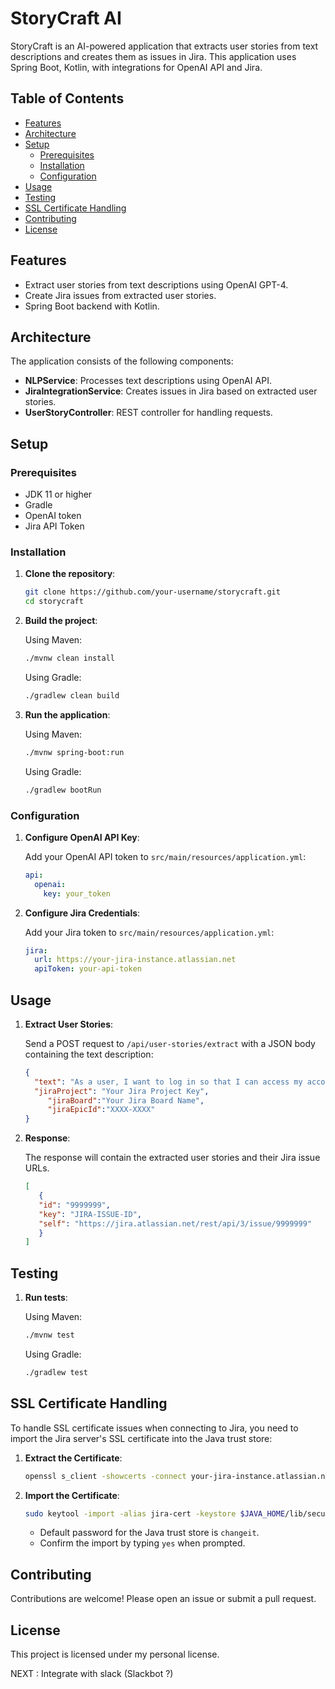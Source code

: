 # StoryCraft AI

StoryCraft is an AI-powered application that extracts user stories from text descriptions and creates them as issues in Jira. This application uses Spring Boot, Kotlin, with integrations for OpenAI API and Jira.

## Table of Contents

- [Features](#features)
- [Architecture](#architecture)
- [Setup](#setup)
    - [Prerequisites](#prerequisites)
    - [Installation](#installation)
    - [Configuration](#configuration)
- [Usage](#usage)
- [Testing](#testing)
- [SSL Certificate Handling](#ssl-certificate-handling)
- [Contributing](#contributing)
- [License](#license)

## Features

- Extract user stories from text descriptions using OpenAI GPT-4.
- Create Jira issues from extracted user stories.
- Spring Boot backend with Kotlin.

## Architecture

The application consists of the following components:

- **NLPService**: Processes text descriptions using OpenAI API.
- **JiraIntegrationService**: Creates issues in Jira based on extracted user stories.
- **UserStoryController**: REST controller for handling requests.

## Setup

### Prerequisites

- JDK 11 or higher
- Gradle
- OpenAI token
- Jira API Token

### Installation

1. **Clone the repository**:

    ```sh
    git clone https://github.com/your-username/storycraft.git
    cd storycraft
    ```

2. **Build the project**:

   Using Maven:
    ```sh
    ./mvnw clean install
    ```

   Using Gradle:
    ```sh
    ./gradlew clean build
    ```

3. **Run the application**:

   Using Maven:
    ```sh
    ./mvnw spring-boot:run
    ```

   Using Gradle:
    ```sh
    ./gradlew bootRun
    ```

### Configuration

1. **Configure OpenAI API Key**:

   Add your OpenAI API token to `src/main/resources/application.yml`:
    ```yaml
    api:
      openai:
        key: your_token
    ```


2. **Configure Jira Credentials**:

   Add your Jira token to `src/main/resources/application.yml`:
    ```yaml
    jira:
      url: https://your-jira-instance.atlassian.net
      apiToken: your-api-token
    ```

## Usage

1. **Extract User Stories**:

   Send a POST request to `/api/user-stories/extract` with a JSON body containing the text description:
    ```json
    {
      "text": "As a user, I want to log in so that I can access my account.",
      "jiraProject": "Your Jira Project Key",
	     "jiraBoard":"Your Jira Board Name",
	     "jiraEpicId":"XXXX-XXXX"
    }
    ```

2. **Response**:

   The response will contain the extracted user stories and their Jira issue URLs.
   ```json
   [
      {
      "id": "9999999",
      "key": "JIRA-ISSUE-ID",
      "self": "https://jira.atlassian.net/rest/api/3/issue/9999999"
      }
   ]
   ```
## Testing

1. **Run tests**:

   Using Maven:
    ```sh
    ./mvnw test
    ```

   Using Gradle:
    ```sh
    ./gradlew test
    ```

## SSL Certificate Handling

To handle SSL certificate issues when connecting to Jira, you need to import the Jira server's SSL certificate into the Java trust store:

1. **Extract the Certificate**:
    ```sh
    openssl s_client -showcerts -connect your-jira-instance.atlassian.net:443 | sed -ne '/-BEGIN CERTIFICATE-/,/-END CERTIFICATE-/p' > jira-cert.crt
    ```

2. **Import the Certificate**:
    ```sh
    sudo keytool -import -alias jira-cert -keystore $JAVA_HOME/lib/security/cacerts -file jira-cert.crt
    ```

    - Default password for the Java trust store is `changeit`.
    - Confirm the import by typing `yes` when prompted.

## Contributing

Contributions are welcome! Please open an issue or submit a pull request.

## License

This project is licensed under my personal license.

NEXT : Integrate with slack (Slackbot ?)
